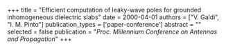 +++
title = "Efficient computation of leaky-wave poles for grounded inhomogeneous dielectric slabs"
date = 2000-04-01
authors = ["V. Galdi", "I. M. Pinto"]
publication_types = ['paper-conference']
abstract = ""
selected = false
publication = "*Proc. Millennium Conference on Antennas and Propagation*"
+++

